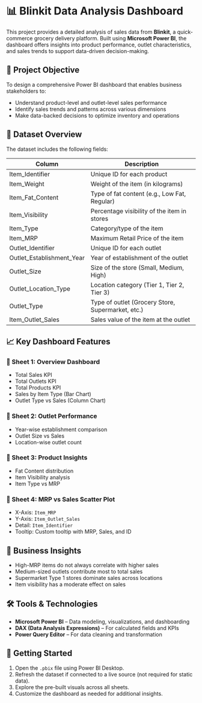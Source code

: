 # 📊 Blinkit Data Analysis Dashboard

This project provides a detailed analysis of sales data from **Blinkit**, a quick-commerce grocery delivery platform. Built using **Microsoft Power BI**, the dashboard offers insights into product performance, outlet characteristics, and sales trends to support data-driven decision-making.

## 🧾 Project Objective

To design a comprehensive Power BI dashboard that enables business stakeholders to:
- Understand product-level and outlet-level sales performance
- Identify sales trends and patterns across various dimensions
- Make data-backed decisions to optimize inventory and operations

## 📁 Dataset Overview

The dataset includes the following fields:

| Column                     | Description                                       |
|---------------------------|---------------------------------------------------|
| Item_Identifier           | Unique ID for each product                       |
| Item_Weight               | Weight of the item (in kilograms)                |
| Item_Fat_Content          | Type of fat content (e.g., Low Fat, Regular)     |
| Item_Visibility           | Percentage visibility of the item in stores      |
| Item_Type                 | Category/type of the item                        |
| Item_MRP                  | Maximum Retail Price of the item                 |
| Outlet_Identifier         | Unique ID for each outlet                        |
| Outlet_Establishment_Year| Year of establishment of the outlet              |
| Outlet_Size               | Size of the store (Small, Medium, High)          |
| Outlet_Location_Type      | Location category (Tier 1, Tier 2, Tier 3)       |
| Outlet_Type               | Type of outlet (Grocery Store, Supermarket, etc.)|
| Item_Outlet_Sales         | Sales value of the item at the outlet            |

## 📈 Key Dashboard Features

### 🔹 Sheet 1: Overview Dashboard
- Total Sales KPI
- Total Outlets KPI
- Total Products KPI
- Sales by Item Type (Bar Chart)
- Outlet Type vs Sales (Column Chart)

### 🔹 Sheet 2: Outlet Performance
- Year-wise establishment comparison
- Outlet Size vs Sales
- Location-wise outlet count

### 🔹 Sheet 3: Product Insights
- Fat Content distribution
- Item Visibility analysis
- Item Type vs MRP

### 🔹 Sheet 4: MRP vs Sales Scatter Plot
- X-Axis: `Item_MRP`
- Y-Axis: `Item_Outlet_Sales`
- Detail: `Item_Identifier`
- Tooltip: Custom tooltip with MRP, Sales, and ID

## 📌 Business Insights

- High-MRP items do not always correlate with higher sales
- Medium-sized outlets contribute most to total sales
- Supermarket Type 1 stores dominate sales across locations
- Item visibility has a moderate effect on sales

## 🛠️ Tools & Technologies

- **Microsoft Power BI** – Data modeling, visualizations, and dashboarding
- **DAX (Data Analysis Expressions)** – For calculated fields and KPIs
- **Power Query Editor** – For data cleaning and transformation

## 🚀 Getting Started

1. Open the `.pbix` file using Power BI Desktop.
2. Refresh the dataset if connected to a live source (not required for static data).
3. Explore the pre-built visuals across all sheets.
4. Customize the dashboard as needed for additional insights.

